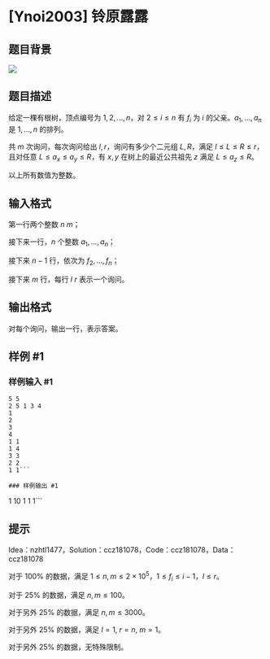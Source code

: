 # [Ynoi2003] 铃原露露

## 题目背景

![](https://cdn.luogu.com.cn/upload/image_hosting/px0y070c.png)

## 题目描述

给定一棵有根树，顶点编号为 $1,2,\dots,n$，对 $2\le i\le n$ 有 $f_{i}$ 为 $i$ 的父亲。$a_1,\dots,a_n$ 是 $1,\dots,n$ 的排列。

共 $m$ 次询问，每次询问给出 $l,r$，询问有多少个二元组 $L,R$，满足 $l\le L\le R\le r$，且对任意 $L\le a_x\le a_y\le R$，有 $x,y$ 在树上的最近公共祖先 $z$ 满足 $L\le a_z\le R$。

以上所有数值为整数。

## 输入格式

第一行两个整数 $n\ m$；

接下来一行，$n$ 个整数 $a_1,\dots,a_n$；

接下来 $n-1$ 行，依次为 $f_2,\dots,f_n$；

接下来 $m$ 行，每行 $l\ r$ 表示一个询问。

## 输出格式

对每个询问，输出一行，表示答案。

## 样例 #1

### 样例输入 #1
```
5 5
2 5 1 3 4
1
2
3
4
1 1
1 4
3 3
2 2
1 1```

### 样例输出 #1

```
1
10
1
1
1```

## 提示

Idea：nzhtl1477，Solution：ccz181078，Code：ccz181078，Data：ccz181078

对于 $100\%$ 的数据，满足 $1\le n,m\le 2\times 10^5$，$1\le f_i\le i-1$，$l\le r$。

对于 $25\%$ 的数据，满足 $n,m\le 100$。

对于另外 $25\%$ 的数据，满足 $n,m\le 3000$。

对于另外 $25\%$ 的数据，满足 $l=1,\;r=n,\;m=1$。

对于另外 $25\%$ 的数据，无特殊限制。


